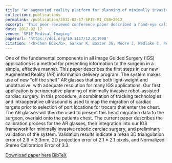 ```yaml
---
title: "An augmented reality platform for planning of minimally invasive cardiac surgeries"
collection: publications
permalink: /publication/2012-02-17-SPIE-MI_CSB+2012
excerpt: 'This peer-reviewed conference paper described a hand-eye calibration method for AR glass and the integration of this visualization modality into an image-guided cardiac surgery workflow.'
date: 2012-02-17
venue: 'SPIE Medical Imaging'
paperurl: 'https://doi.org/10.1117/12.911998'
citation: '<b>Chen ECS</b>, Sarkar K, Baxter JS, Moore J, Wedlake C, Peters TM, (2012). "An augmented reality platform for planning of minimally invasive cardiac surgeries"; in <i>SPIE Medical Imaging: Image-Guided Procedures, Robotic Interventions, and Modeling</i>, 831617, pp. 375-384.'
---
```


One of the fundamental components in all Image Guided Surgery (IGS) applications is a method for presenting information to the surgeon in a simple, effective manner. This paper describes the first steps in our new Augmented Reality (AR) information delivery program. The system makes use of new "off the shelf" AR glasses that are both light-weight and unobtrusive, with adequate resolution for many IGS applications. Our first application is perioperative planning of minimally invasive robot-assisted cardiac surgery. In this procedure, a combination of tracking technologies and intraoperative ultrasound is used to map the migration of cardiac targets prior to selection of port locations for trocars that enter the chest. The AR glasses will then be used to present this heart migration data to the surgeon, overlaid onto the patients chest. The current paper describes the calibration process for the AR glasses, their integration into our IGS framework for minimally invasive robotic cardiac surgery, and preliminary validation of the system. Validation results indicate a mean 3D triangulation error of 2.9 ± 3.3mm, 2D projection error of 2.1 ± 2.1 pixels, and Normalized Stereo Calibration Error of 3.3.

[Download paper here](https://doi.org/10.1117/12.911998) [BibTeX](./../files/bibtex/CSB+2012.bib)
